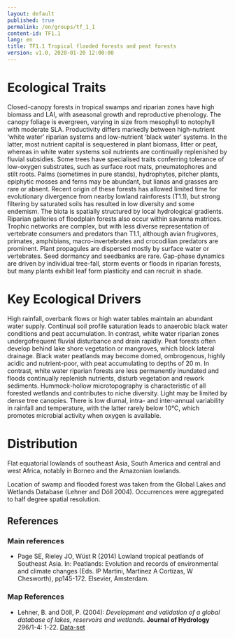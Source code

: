 ```yaml
---
layout: default
published: true
permalink: /en/groups/tf_1_1
content-id: TF1.1
lang: en
title: TF1.1 Tropical flooded forests and peat forests
version: v1.0, 2020-01-20 12:00:00
---
```

# Ecological Traits
 
Closed-canopy forests in tropical swamps and riparian zones have high biomass and LAI, with aseasonal growth and reproductive phenology. The canopy foliage is evergreen, varying in size from mesophyll to notophyll with moderate SLA. Productivity differs markedly between high-nutrient ‘white water’ riparian systems and low-nutrient ‘black water’ systems. In the latter, most nutrient capital is sequestered in plant biomass, litter or peat, whereas in white water systems soil nutrients are continually replenished by fluvial subsidies. Some trees have specialised traits conferring tolerance of low-oxygen substrates, such as surface root mats, pneumatophores and stilt roots. Palms (sometimes in pure stands), hydrophytes, pitcher plants, epiphytic mosses and ferns may be abundant, but lianas and grasses are rare or absent. Recent origin of these forests has allowed limited time for evolutionary divergence from nearby lowland rainforests (T1.1), but strong filtering by saturated soils has resulted in low diversity and some endemism. The biota is spatially structured by local hydrological gradients. Riparian galleries of floodplain forests also occur within savanna matrices. Trophic networks are complex, but with less diverse representation of vertebrate consumers and predators than T1.1, although avian frugivores, primates, amphibians, macro-invertebrates and crocodilian predators are prominent. Plant propagules are dispersed mostly by surface water or vertebrates. Seed dormancy and seedbanks are rare. Gap-phase dynamics are driven by individual tree-fall, storm events or floods in riparian forests, but many plants exhibit leaf form plasticity and can recruit in shade.
 
# Key Ecological Drivers
 
High rainfall, overbank flows or high water tables maintain an abundant water supply. Continual soil profile saturation leads to anaerobic black water conditions and peat accumulation. In contrast, white water riparian zones undergofrequent fluvial disturbance and drain rapidly. Peat forests often develop behind lake shore vegetation or mangroves, which block lateral drainage. Black water peatlands may become domed, ombrogenous, highly acidic and nutrient-poor, with peat accumulating to depths of 20 m. In contrast, white water riparian forests are less permanently inundated and floods continually replenish nutrients, disturb vegetation and rework sediments. Hummock-hollow microtopography is characteristic of all forested wetlands and contributes to niche diversity. Light may be limited by dense tree canopies. There is low diurnal, intra- and inter-annual variability in rainfall and temperature, with the latter rarely below 10°C, which promotes microbial activity when oxygen is available.
 
# Distribution
 
Flat equatorial lowlands of southeast Asia, South America and central and west Africa, notably in Borneo and the Amazonian lowlands.

Location of swamp and flooded forest was taken from the Global Lakes and Wetlands Database (Lehner and Döll 2004). Occurrences were aggregated to half degree spatial resolution.

## References
### Main references
* Page SE, Rieley JO, Wüst R (2014) Lowland tropical peatlands of Southeast Asia. In: Peatlands: Evolution and records of environmental and climate changes (Eds. IP Martini, Martínez A Cortizas, W Chesworth), pp145-172. Elsevier, Amsterdam. 
### Map References
* Lehner, B. and Döll, P. (2004): *Development and validation of a global database of lakes, reservoirs and wetlands*. **Journal of Hydrology** 296/1-4: 1-22. [Data-set](https://www.worldwildlife.org/pages/global-lakes-and-wetlands-database)
